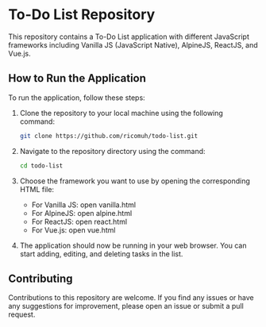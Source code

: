 # To-Do List Repository

This repository contains a To-Do List application with different JavaScript frameworks including Vanilla JS (JavaScript Native), AlpineJS, ReactJS, and Vue.js.

## How to Run the Application

To run the application, follow these steps:

1. Clone the repository to your local machine using the following command:

   ```bash
   git clone https://github.com/ricomuh/todo-list.git
   ```

2. Navigate to the repository directory using the command:

   ```bash
   cd todo-list
   ```

3. Choose the framework you want to use by opening the corresponding HTML file:

   - For Vanilla JS: open vanilla.html
   - For AlpineJS: open alpine.html
   - For ReactJS: open react.html
   - For Vue.js: open vue.html

4. The application should now be running in your web browser. You can start adding, editing, and deleting tasks in the list.

## Contributing

Contributions to this repository are welcome. If you find any issues or have any suggestions for improvement, please open an issue or submit a pull request.

